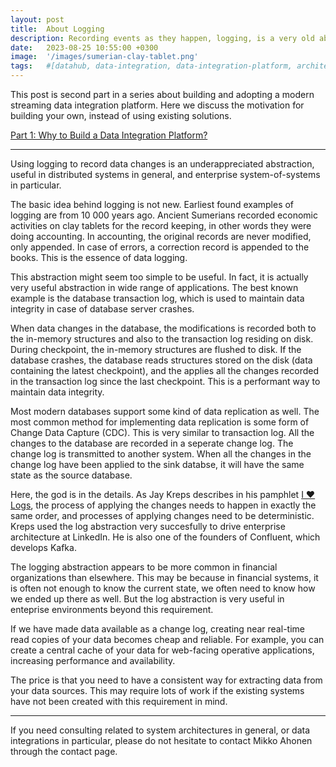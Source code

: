 ```yaml
---
layout: post
title:  About Logging
description: Recording events as they happen, logging, is a very old abstraction. Why is logging so useful abstraction for maintaining data integrity distributed systems?
date:   2023-08-25 10:55:00 +0300
image:  '/images/sumerian-clay-tablet.png'
tags:   #[datahub, data-integration, data-integration-platform, architecture, integration, logging]
---
```

This post is second part in a series about building and adopting a modern streaming 
data integration platform. Here we discuss the motivation for building your own, instead
of using existing solutions.

[Part 1: Why to Build a Data Integration Platform?](https://jauzo.com/2023/08/11/why-dip/)

---

Using logging to record data changes is an underappreciated abstraction, useful in distributed systems in general, and 
enterprise system-of-systems in particular.

The basic idea behind logging is not new. Earliest found examples of logging are from 10 000 years ago. Ancient 
Sumerians recorded economic activities on clay tablets for the record keeping, in other words they were doing accounting. 
In accounting, the original records are never modified, only appended. In case of errors, a correction record 
is appended to the books. This is the essence of data logging.

This abstraction might seem too simple to be useful. In fact, it is actually very useful abstraction in wide range of 
applications. The best known example is the database transaction log, which is used to maintain data integrity in 
case of database server crashes.

When data changes in the database, the modifications is recorded both to the in-memory structures and also to the transaction log 
residing on disk. During checkpoint, the in-memory structures are flushed to disk. If the database crashes, 
the database reads structures stored on the disk (data containing the latest checkpoint), and the applies all the changes 
recorded in the transaction log since the last checkpoint. This is a performant way to maintain data integrity.

Most modern databases support some kind of data replication as well. The most common method for implementing data replication is
some form of Change Data Capture (CDC). This is very similar to transaction log. All the changes to the database are 
recorded in a seperate change log. The change log is transmitted to another system. When all the changes in the change log 
have been applied to the sink databse, it will have the same state as the source database.

Here, the god is in the details. As Jay Kreps describes in his pamphlet [I &#9829; Logs](https://www.confluent.io/ebook/i-heart-logs-event-data-stream-processing-and-data-integration/), the process of applying the changes 
needs to happen in exactly the same order, and processes of applying changes need to be deterministic. Kreps 
used the log abstraction very succesfully to drive enterprise architecture at LinkedIn. He is also one of the founders of Confluent,
which develops Kafka.

The logging abstraction appears to be more common in financial organizations than elsewhere. This may be because
in financial systems, it is often not enough to know the current state, we often need to know how we ended up there as well.
But the log abstraction is very useful in enteprise environments beyond this requirement. 

If we have made data available as a change log, creating near real-time read copies of your data becomes cheap and reliable. 
For example, you can create a central cache of your data for web-facing operative applications, increasing performance and 
availability.

The price is that you need to have a consistent way for extracting data from your data sources. This may require lots 
of work if the existing systems have not been created with this requirement in mind.

---

If you need consulting related to system architectures in general, or data integrations in 
particular, please do not hesitate to contact Mikko Ahonen through the contact page.
